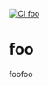 [![CI foo](https://github.com/koooge/monorepo-ci/actions/workflows/foo.yml/badge.svg)](https://github.com/koooge/monorepo-ci/actions/workflows/foo.yml)

# foo
foofoo
